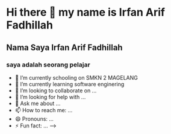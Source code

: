 # Hi there 👋 my name is Irfan Arif Fadhillah
## Nama Saya Irfan Arif Fadhillah

### saya adalah seorang pelajar


- 🔭 I’m currently schooling on SMKN 2 MAGELANG
- 🌱 I’m currently learning software enginering
- 👯 I’m looking to collaborate on ...
- 🤔 I’m looking for help with ...
- 💬 Ask me about ...
- 📫 How to reach me: ...
- 😄 Pronouns: ...
- ⚡ Fun fact: ...
-->
